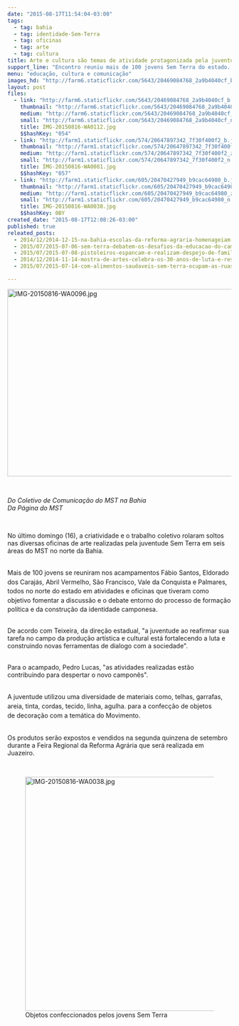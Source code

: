 ```yaml
---
date: "2015-08-17T11:54:04-03:00"
tags:
  - tag: bahia
  - tag: identidade-Sem-Terra
  - tag: oficinas
  - tag: arte
  - tag: cultura
title: Arte e cultura são temas de atividade protagonizada pela juventude no norte na BA
support_line: "Encontro reuniu mais de 100 jovens Sem Terra do estado. "
menu: "educação, cultura e comunicação"
images_hd: "http://farm6.staticflickr.com/5643/20469084768_2a9b4040cf_b.jpg"
layout: post
files:
  - link: "http://farm6.staticflickr.com/5643/20469084768_2a9b4040cf_b.jpg"
    thumbnail: "http://farm6.staticflickr.com/5643/20469084768_2a9b4040cf_t.jpg"
    medium: "http://farm6.staticflickr.com/5643/20469084768_2a9b4040cf_z.jpg"
    small: "http://farm6.staticflickr.com/5643/20469084768_2a9b4040cf_n.jpg"
    title: IMG-20150816-WA0112.jpg
    $$hashKey: "054"
  - link: "http://farm1.staticflickr.com/574/20647897342_7f30f400f2_b.jpg"
    thumbnail: "http://farm1.staticflickr.com/574/20647897342_7f30f400f2_t.jpg"
    medium: "http://farm1.staticflickr.com/574/20647897342_7f30f400f2_z.jpg"
    small: "http://farm1.staticflickr.com/574/20647897342_7f30f400f2_n.jpg"
    title: IMG-20150816-WA0081.jpg
    $$hashKey: "057"
  - link: "http://farm1.staticflickr.com/605/20470427949_b9cac64980_b.jpg"
    thumbnail: "http://farm1.staticflickr.com/605/20470427949_b9cac64980_t.jpg"
    medium: "http://farm1.staticflickr.com/605/20470427949_b9cac64980_z.jpg"
    small: "http://farm1.staticflickr.com/605/20470427949_b9cac64980_n.jpg"
    title: IMG-20150816-WA0038.jpg
    $$hashKey: 0BY
created_date: "2015-08-17T12:08:26-03:00"
published: true
releated_posts:
  - 2014/12/2014-12-15-na-bahia-escolas-da-reforma-agraria-homenageiam-os-30-anos-do-mst.md
  - 2015/07/2015-07-06-sem-terra-debatem-os-desafios-da-educacao-do-campo-na-bahia.md
  - 2015/07/2015-07-08-pistoleiros-espancam-e-realizam-despejo-de-familias-sem-terra.md
  - 2014/12/2014-11-14-mostra-de-artes-celebra-os-30-anos-de-luta-e-resistencia-sem-terra.md
  - 2015/07/2015-07-14-com-alimentos-saudaveis-sem-terra-ocupam-as-ruas-da-bahia.md

---
```

<p><img alt="IMG-20150816-WA0096.jpg" height="420" src="http://farm6.staticflickr.com/5622/20663776491_6ef0af9bda_b.jpg" width="700" /></p>

<p>&nbsp;</p>

<p><em>Do Coletivo de Comunica&ccedil;&atilde;o do MST na Bahia<br />
Da P&aacute;gina do MST</em></p>

<p>&nbsp;</p>

<p>No &uacute;ltimo domingo (16), a&nbsp;criatividade e o trabalho coletivo rolaram soltos nas diversas oficinas de arte realizadas pela juventude Sem Terra em seis &aacute;reas do MST no norte da Bahia.</p>

<p><br />
Mais de 100 jovens se reuniram nos a<span style="line-height: 20.7999992370605px;">campamentos F&aacute;bio Santos, Eldorado dos Caraj&aacute;s, Abril Vermelho, S&atilde;o Francisco, Vale da Conquista e Palmares, todos no norte do estado em atividades e oficinas que tiveram como objetivo fomentar a discuss&atilde;o&nbsp;</span>e o debate&nbsp;entorno do processo de forma&ccedil;&atilde;o pol&iacute;tica e da constru&ccedil;&atilde;o da&nbsp;identidade camponesa.</p>

<p><br />
De acordo com Teixeira, da dire&ccedil;&atilde;o estadual, &quot;a juventude ao reafirmar sua tarefa no campo da produ&ccedil;&atilde;o art&iacute;stica e cultural est&aacute; fortalecendo a luta e construindo novas ferramentas de dialogo com a sociedade&quot;.</p>

<p><br />
Para o acampado, Pedro Lucas, &quot;as atividades realizadas est&atilde;o contribuindo para despertar o novo campon&ecirc;s&quot;.</p>

<p><br />
<span style="line-height: 20.7999992370605px;">A juventude utilizou uma diversidade de materiais como,&nbsp;telhas, garrafas, areia, tinta, cordas, tecido, linha, agulha. para a confec&ccedil;&atilde;o de objetos de&nbsp;decora&ccedil;&atilde;o com a tem&aacute;tica&nbsp;do Movimento.</span></p>

<p><br />
Os produtos ser&atilde;o expostos e vendidos na segunda quinzena de setembro durante a Feira Regional da Reforma Agr&aacute;ria que ser&aacute; realizada em Juazeiro. &nbsp;</p>

<p>&nbsp;</p>

<figure class="image"><img alt="IMG-20150816-WA0038.jpg" height="525" src="http://farm1.staticflickr.com/605/20470427949_b9cac64980_b.jpg" width="700" />
<figcaption>Objetos confeccionados pelos jovens Sem Terra</figcaption>
</figure>

<p>&nbsp;</p>

<p>&nbsp;</p>
